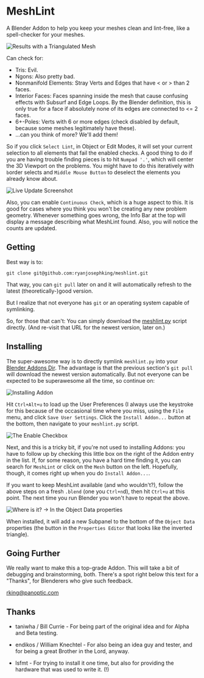 MeshLint
========

A Blender Addon to help you keep your meshes clean and lint-free, like a
spell-checker for your meshes.

![Results with a Triangulated Mesh](meshlint/raw/master/img/messed-up-mesh.png
"Found some Triangles.")

Can check for:

 - Tris: Evil.
 - Ngons: Also pretty bad.
 - Nonmanifold Elements: Stray Verts and Edges that have < or > than 2 faces.
 - Interior Faces: Faces spanning inside the mesh that cause confusing
     effects with Subsurf and Edge Loops. By the Blender definition, this is
     only true for a face if absolutely none of its edges are connected to <=
     2 faces.
 - 6+-Poles: Verts with 6 or more edges (check disabled by default, because
   some meshes legitimately have these).
 - ...can you think of more? We'll add them!

So if you click `Select Lint`, in Object or Edit Modes, it will set your
current selection to all elements that fail the enabled checks. A good thing
to do if you are having trouble finding pieces is to hit `Numpad '.'`, which
will center the 3D Viewport on the problems. You might have to do this
iteratively with `b`order selects and `Middle Mouse Button` to deselect the
elements you already know about.

![Live Update Screenshot](meshlint/raw/master/img/infobar.png "Live update screnshot.")

Also, you can enable `Continuous Check`, which is a huge aspect to this. It is
good for cases where you think you won't be creating any new problem geometry.
Whenever something goes wrong, the Info Bar at the top will display a message
describing what MeshLint found. Also, you will notice the counts are updated.

Getting
-------

Best way is to:

    git clone git@github.com:ryanjosephking/meshlint.git

That way, you can `git pull` later on and it will automatically refresh to the
latest (theoretically-)good version.

But I realize that not everyone has `git` or an operating system capable of
symlinking.

So, for those that can't: You can simply download the
[meshlint.py](https://raw.github.com/ryanjosephking/meshlint/master/meshlint.py)
script directly. (And re-visit that URL for the newest version, later on.)

Installing
----------

The super-awesome way is to directly symlink `meshlint.py` into your [Blender
Addons
Dir](http://wiki.blender.org/index.php/Doc:2.6/Manual/Introduction/Installing_Blender/DirectoryLayout).
The advantage is that the previous section's `git pull` will download the
newest version automatically. But not everyone can be expected to be
superawesome all the time, so continue on:

![Installing Addon](meshlint/raw/master/img/install-addon.png "`Install Addon...` screen.")

Hit `Ctrl+Alt+u` to load up the User Preferences (I always use the keystroke
for this because of the occasional time where you miss, using the `File` menu,
and click `Save User Settings`. Click the `Install Addon...` button at the
bottom, then navigate to your `meshlint.py` script.

![The Enable Checkbox](meshlint/raw/master/img/enable-checkbox.png "The Enable checkbox.")

Next, and this is a tricky bit, if you're not used to installing Addons: you
have to follow up by checking this little box on the right of the Addon entry
in the list. If, for some reason, you have a hard time finding it, you can
search for `MeshLint` or click on the `Mesh` button on the left. Hopefully,
though, it comes right up when you do `Install Addon...`.

If you want to keep MeshLint available (and who wouldn't?), follow the above
steps on a fresh `.blend` (one you `Ctrl+n`d), then hit `Ctrl+u` at this
point. The next time you run Blender you won't have to repeat the above.

![Where is it? -> In the Object Data properties](meshlint/raw/master/img/where-is-it.png
"Object Data properties")

When installed, it will add a new Subpanel to the bottom of the `Object Data`
properties (the button in the `Properties Editor` that looks like the inverted
triangle).

Going Further
-------------

We really want to make this a top-grade Addon. This will take a bit of
debugging and brainstorming, both. There's a spot right below this text for a
"Thanks", for Blenderers who give such feedback.

<rking@panoptic.com>

Thanks
-----

- taniwha / Bill Currie - For being part of the original idea and for Alpha
  and Beta testing.

- endikos / William Knechtel - For also being an idea guy and tester, and for
  being a great Brother in the Lord, anyway.
- lsfmt - For trying to install it one time, but also for providing the
  hardware that was used to write it. (!)
